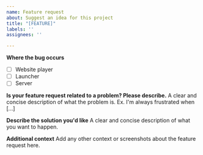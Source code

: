 ```yaml
---
name: Feature request
about: Suggest an idea for this project
title: "[FEATURE]"
labels: ''
assignees: ''

---
```


**Where the bug occurs**
- [ ] Website player
- [ ] Launcher
- [ ] Server

**Is your feature request related to a problem? Please describe.**
A clear and concise description of what the problem is. Ex. I'm always frustrated when [...]

**Describe the solution you'd like**
A clear and concise description of what you want to happen.

**Additional context**
Add any other context or screenshots about the feature request here.
